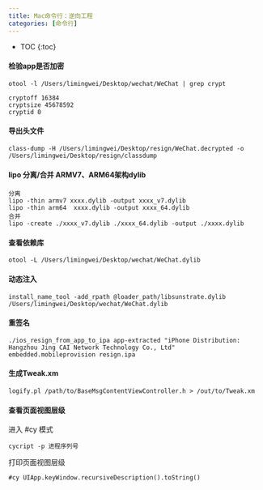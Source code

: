 ```yaml
---
title: Mac命令行：逆向工程
categories: [命令行]
---
```


- TOC
{:toc}

#### 检验app是否加密

```
otool -l /Users/limingwei/Desktop/wechat/WeChat | grep crypt

cryptoff 16384
cryptsize 45678592
cryptid 0
```

#### 导出头文件

```
class-dump -H /Users/limingwei/Desktop/resign/WeChat.decrypted -o /Users/limingwei/Desktop/resign/classdump 
```


#### lipo 分离/合并 ARMV7、ARM64架构dylib

```
分离
lipo -thin armv7 xxxx.dylib -output xxxx_v7.dylib
lipo -thin arm64  xxxx.dylib -output xxxx_64.dylib
合并
lipo -create ./xxxx_v7.dylib ./xxxx_64.dylib -output ./xxxx.dylib
```


#### 查看依赖库

```shell
otool -L /Users/limingwei/Desktop/wechat/WeChat.dylib
```

#### 动态注入

```shell
install_name_tool -add_rpath @loader_path/libsunstrate.dylib /Users/limingwei/Desktop/wechat/WeChat.dylib
```

#### 重签名

```shell
./ios_resign_from_app_to_ipa app-extracted "iPhone Distribution: Hangzhou Jing CAI Network Technology Co., Ltd" embedded.mobileprovision resign.ipa
```

#### 生成Tweak.xm

```shell
logify.pl /path/to/BaseMsgContentViewController.h > /out/to/Tweak.xm
```

#### 查看页面视图层级

进入 #cy 模式

```shell
cycript -p 进程序列号
```

打印页面视图层级

```shell
#cy UIApp.keyWindow.recursiveDescription().toString()
```
